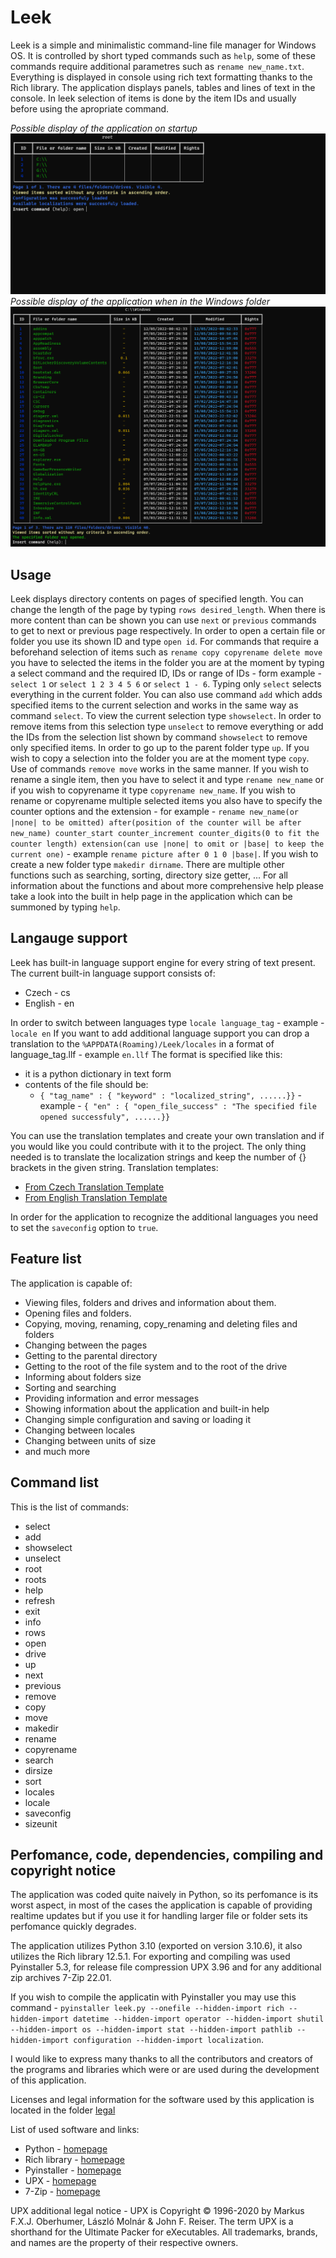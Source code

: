 # Leek
Leek is a simple and minimalistic command-line file manager for Windows OS. It is controlled by short typed commands such as `help`, some of these commands require additional parametres such as `rename new_name.txt`. Everything is displayed in console using rich text formatting thanks to the Rich library. The application displays panels, tables and lines of text in the console. In leek selection of items is done by the item IDs and usually before using the apropriate command.

*Possible display of the application on startup*
![Leek console display system](https://github.com/Otas02CZ/leek/blob/main/docs/images/startup.png)
*Possible display of the application when in the Windows folder*
![Leek console display system](https://github.com/Otas02CZ/leek/blob/main/docs/images/windows_folder.png)

## Usage
Leek displays directory contents on pages of specified length. You can change the length of the page by typing `rows desired_length`. When there is more content than can be shown you can use `next` or `previous` commands to get to next or previous page respectively. In order to open a certain file or folder you use its shown ID and type `open id`. For commands that require a beforehand selection of items such as `rename copy copyrename delete move` you have to selected the items in the folder you are at the moment by typing a select command and the required ID, IDs or range of IDs - form example - `select 1` or `select 1 2 3 4 5 6` or `select 1 - 6`. Typing only `select` selects everything in the current folder. You can also use command `add` which adds specified items to the current selection and works in the same way as command `select`. To view the current selection type `showselect`. In order to remove items from this selection type `unselect` to remove everything or add the IDs from the selection list shown by command `showselect` to remove only specified items. In order to go up to the parent folder type `up`. If you wish to copy a selection into the folder you are at the moment type `copy`. Use of commands `remove move` works in the same manner. If you wish to rename a single item, then you have to select it and type `rename new_name` or if you wish to copyrename it type `copyrename new_name`. If you wish to rename or copyrename multiple selected items you also have to specify the counter options and the extension - for example - `rename new_name(or |none| to be omitted) after(position of the counter will be after new_name) counter_start counter_increment counter_digits(0 to fit the counter length) extension(can use |none| to omit or |base| to keep the current one)` - example `rename picture after 0 1 0 |base|`. If you wish to create a new folder type `makedir dirname`. There are multiple other functions such as searching, sorting, directory size getter, ... For all information about the functions and about more comprehensive help please take a look into the built in help page in the application which can be summoned by typing `help`.

## Langauge support
Leek has built-in language support engine for every string of text present.
The current built-in language support consists of:
 - Czech - cs
 - English - en

In order to switch between languages type `locale language_tag` - example - `locale en`
If you want to add additional language support you can drop a translation to the `%APPDATA(Roaming)/Leek/locales` in a format of language_tag.llf - example `en.llf`
The format is specified like this:
 - it is a python dictionary in text form
 - contents of the file should be:
   - `{ "tag_name" : { "keyword" : "localized_string", ......}}` - example - `{ "en" : { "open_file_success" : "The specified file opened successfuly", ......}}`

You can use the translation templates and create your own translation and if you would like you could contribute with it to the project.
The only thing needed is to translate the localization strings and keep the number of {} brackets in the given string.
Translation templates:
 - [From Czech Translation Template](https://github.com/Otas02CZ/leek/blob/main/making%20locales/cs_localization_temp.llf)
 - [From English Translation Template](https://github.com/Otas02CZ/leek/blob/main/making%20locales/en_localization_temp.llf)

In order for the application to recognize the additional languages you need to set the `saveconfig` option to `true`.

## Feature list
The application is capable of:
 - Viewing files, folders and drives and information about them.
 - Opening files and folders.
 - Copying, moving, renaming, copy_renaming and deleting files and folders
 - Changing between the pages
 - Getting to the parental directory
 - Getting to the root of the file system and to the root of the drive
 - Informing about folders size
 - Sorting and searching
 - Providing information and error messages
 - Showing information about the application and built-in help
 - Changing simple configuration and saving or loading it
 - Changing between locales
 - Changing between units of size
 - and much more

## Command list
This is the list of commands:
 - select
 - add
 - showselect
 - unselect
 - root
 - roots
 - help
 - refresh
 - exit
 - info
 - rows
 - open 
 - drive
 - up
 - next
 - previous
 - remove
 - copy
 - move
 - makedir
 - rename
 - copyrename
 - search
 - dirsize
 - sort
 - locales
 - locale
 - saveconfig
 - sizeunit

## Perfomance, code, dependencies, compiling and copyright notice
The application was coded quite naively in Python, so its perfomance is its worst aspect, in most of the cases the application is capable of providing realtime updates but if you use it for handling larger file or folder sets its perfomance quickly degrades.

The application utilizes Python 3.10 (exported on version 3.10.6), it also utilizes the Rich library 12.5.1. For exporting and compiling was used Pyinstaller 5.3, for release file compression UPX 3.96 and for any additional zip archives 7-Zip 22.01.

If you wish to compile the applicatin with Pyinstaller you may use this command - `pyinstaller leek.py --onefile --hidden-import rich --hidden-import datetime --hidden-import operator --hidden-import shutil --hidden-import os --hidden-import stat --hidden-import pathlib --hidden-import configuration --hidden-import localization`.

I would like to express many thanks to all the contributors and creators of the programs and libraries which were or are used during the development of this application.

Licenses and legal information for the software used by this application is located in the folder [legal](https://github.com/Otas02CZ/leek/tree/main/legal)

List of used software and links:
- Python - [homepage](https://www.python.org/)
- Rich library - [homepage](https://github.com/Textualize/rich)
- Pyinstaller - [homepage](https://pyinstaller.org/en/stable/)
- UPX - [homepage](https://upx.github.io/)
- 7-Zip - [homepage](https://www.7-zip.org/)

UPX additional legal notice - UPX is Copyright © 1996-2020 by Markus F.X.J. Oberhumer, László Molnár & John F. Reiser. The term UPX is a shorthand for the Ultimate Packer for eXecutables. All trademarks, brands, and names are the property of their respective owners.

